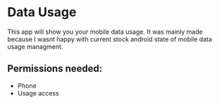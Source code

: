 # Data Usage
This app will show you your mobile data usage. It was mainly made because I wasnt happy with current stock android state of mobile data usage managment.

##  Permissions needed:
- Phone
- Usage access
